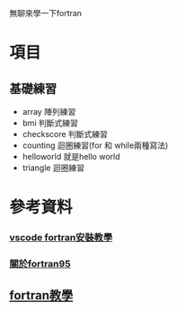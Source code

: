 無聊來學一下fortran
# 項目
## 基礎練習
* array 陣列練習
* bmi 判斷式練習
* checkscore 判斷式練習
* counting 迴圈練習(for 和 while兩種寫法)
* helloworld 就是hello world
* triangle 迴圈練習

# 參考資料
### [vscode fortran安裝教學](https://www.youtube.com/watch?v=RrsoM6wVEWE&pp=ygUeZm9ydHJhbiBpbiB2aXN1YWwgc3R1ZGlvIGNvZGUg)

### [關於fortran95](https://en.wikipedia.org/wiki/Fortran_95_language_features)

## [fortran教學](https://www.youtube.com/watch?v=__2UgFNYgf8)
